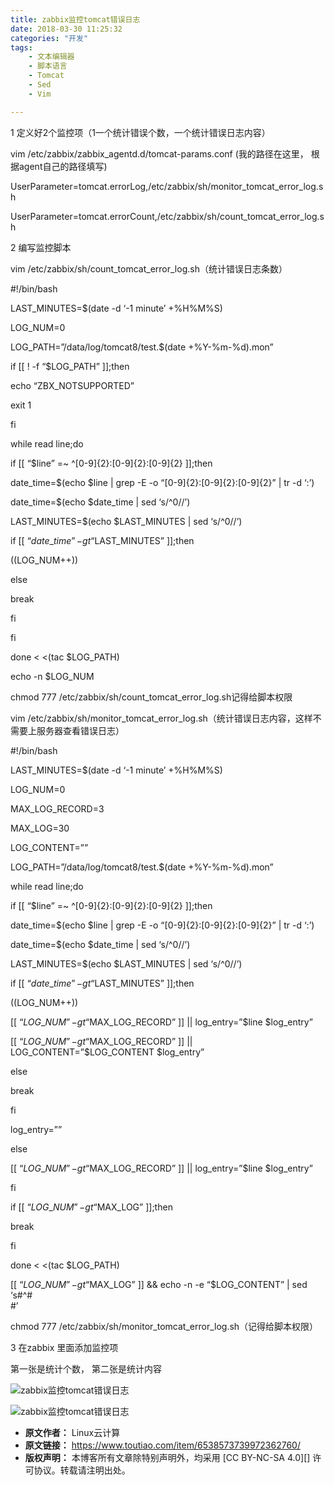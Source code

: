 ```yaml
---
title: zabbix监控tomcat错误日志
date: 2018-03-30 11:25:32
categories: "开发"
tags:
	- 文本编辑器
	- 脚本语言
	- Tomcat
	- Sed
	- Vim

---
```


1 定义好2个监控项（1一个统计错误个数，一个统计错误日志内容）

vim /etc/zabbix/zabbix\_agentd.d/tomcat-params.conf (我的路径在这里， 根据agent自己的路径填写)

UserParameter=tomcat.errorLog,/etc/zabbix/sh/monitor\_tomcat\_error\_log.sh

UserParameter=tomcat.errorCount,/etc/zabbix/sh/count\_tomcat\_error\_log.sh

2 编写监控脚本

vim /etc/zabbix/sh/count\_tomcat\_error\_log.sh（统计错误日志条数）

\#!/bin/bash

LAST\_MINUTES=$(date -d ‘-1 minute’ +%H%M%S)

LOG\_NUM=0

LOG\_PATH=”/data/log/tomcat8/test.$(date +%Y-%m-%d).mon”

if \[\[ ! -f “$LOG\_PATH” \]\];then

echo “ZBX\_NOTSUPPORTED”

exit 1

fi

while read line;do

if \[\[ “$line” =~ ^\[0-9\]\{2\}:\[0-9\]\{2\}:\[0-9\]\{2\} \]\];then

date\_time=$(echo $line | grep -E -o “\[0-9\]\{2\}:\[0-9\]\{2\}:\[0-9\]\{2\}” | tr -d ‘:’)

date\_time=$(echo $date\_time | sed ‘s/^0//’)

LAST\_MINUTES=$(echo $LAST\_MINUTES | sed ‘s/^0//’)

if \[\[ “$date\_time” -gt “$LAST\_MINUTES” \]\];then

((LOG\_NUM++))

else

break

fi

fi

done < <(tac $LOG\_PATH)

echo -n $LOG\_NUM

chmod 777 /etc/zabbix/sh/count\_tomcat\_error\_log.sh记得给脚本权限

vim /etc/zabbix/sh/monitor\_tomcat\_error\_log.sh（统计错误日志内容，这样不需要上服务器查看错误日志）

\#!/bin/bash

LAST\_MINUTES=$(date -d ‘-1 minute’ +%H%M%S)

LOG\_NUM=0

MAX\_LOG\_RECORD=3

MAX\_LOG=30

LOG\_CONTENT=””

LOG\_PATH=”/data/log/tomcat8/test.$(date +%Y-%m-%d).mon”

while read line;do

if \[\[ “$line” =~ ^\[0-9\]\{2\}:\[0-9\]\{2\}:\[0-9\]\{2\} \]\];then

date\_time=$(echo $line | grep -E -o “\[0-9\]\{2\}:\[0-9\]\{2\}:\[0-9\]\{2\}” | tr -d ‘:’)

date\_time=$(echo $date\_time | sed ‘s/^0//’)

LAST\_MINUTES=$(echo $LAST\_MINUTES | sed ‘s/^0//’)

if \[\[ “$date\_time” -gt “$LAST\_MINUTES” \]\];then

((LOG\_NUM++))

\[\[ “$LOG\_NUM” -gt “$MAX\_LOG\_RECORD” \]\] || log\_entry=”$line $log\_entry”

\[\[ “$LOG\_NUM” -gt “$MAX\_LOG\_RECORD” \]\] || LOG\_CONTENT=”$LOG\_CONTENT $log\_entry”

else

break

fi

log\_entry=””

else

\[\[ “$LOG\_NUM” -gt “$MAX\_LOG\_RECORD” \]\] || log\_entry=”$line $log\_entry”

fi

if \[\[ “$LOG\_NUM” -gt “$MAX\_LOG” \]\];then

break

fi

done < <(tac $LOG\_PATH)

\[\[ “$LOG\_NUM” -gt “$MAX\_LOG” \]\] && echo -n -e “$LOG\_CONTENT” | sed ‘s\#^\#<br />\#’

chmod 777 /etc/zabbix/sh/monitor\_tomcat\_error\_log.sh（记得给脚本权限）

3 在zabbix 里面添加监控项

第一张是统计个数， 第二张是统计内容

![zabbix监控tomcat错误日志][zabbix_tomcat]

![zabbix监控tomcat错误日志][zabbix_tomcat 1]


[zabbix_tomcat]: /pro/os/crawler/2ME6-F3IV-7ZY2.jpg
[zabbix_tomcat 1]: /pro/os/crawler/MAAF-V2BZ-BJNR.jpg
 *  **原文作者：** Linux云计算
 *  **原文链接：** https://www.toutiao.com/item/6538573739972362760/
 *  **版权声明：** 本博客所有文章除特别声明外，均采用 [CC BY-NC-SA 4.0][] 许可协议。转载请注明出处。